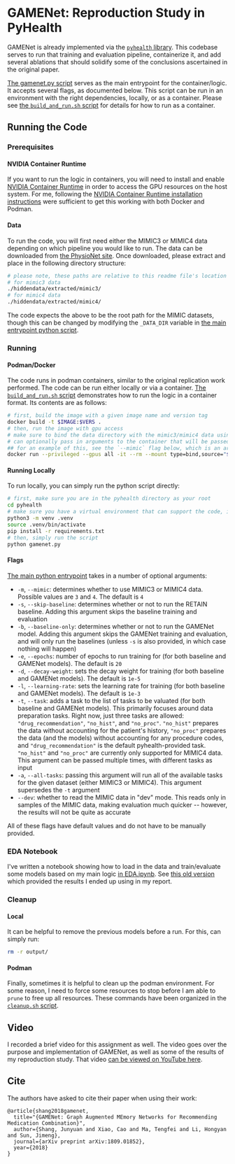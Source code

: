 # GAMENet: Reproduction Study in PyHealth

GAMENet is already implemented via the [`pyhealth` library](https://pyhealth.readthedocs.io/en/develop/api/models/pyhealth.models.GAMENet.html).
This codebase serves to run that training and evaluation pipeline, containerize it, and add several ablations that should solidify some of the conclusions ascertained in the original paper.

[The gamenet.py script](./gamenet.py) serves as the main entrypoint for the container/logic.
It accepts several flags, as documented below.
This script can be run in an environment with the right dependencies, locally, or as a container.
Please see [the `build_and_run.sh` script](./build_and_run.sh) for details for how to run as a container.

## Running the Code

### Prerequisites

#### NVIDIA Container Runtime

If you want to run the logic in containers, you will need to install and enable [NVIDIA Container Runtime](https://developer.nvidia.com/nvidia-container-runtime) in order to access the GPU resources on the host system.
For me, following the [NVIDIA Container Runtime installation instructions](https://docs.nvidia.com/datacenter/cloud-native/container-toolkit/install-guide.html) were sufficient to get this working with both Docker and Podman.

#### Data

To run the code, you will first need either the MIMIC3 or MIMIC4 data depending on which pipeline you would like to run.
The data can be downloaded from [the PhysioNet site](https://mimic.physionet.org/).
Once downloaded, please extract and place in the following directory structure:
```bash
# please note, these paths are relative to this readme file's location in the repository
# for mimic3 data
./hiddendata/extracted/mimic3/
# for mimic4 data
./hiddendata/extracted/mimic4/
```

The code expects the above to be the root path for the MIMIC datasets, though this can be changed by modifying the `_DATA_DIR` variable in [the main entrypoint python script](./gamenet.py).

### Running

#### Podman/Docker

The code runs in podman containers, similar to the original replication work performed.
The code can be run either locally or via a container.
[The `build_and_run.sh` script](./build_and_run.sh) demonstrates how to run the logic in a container format.
Its contents are as follows:

```bash
# first, build the image with a given image name and version tag
docker build -t $IMAGE:$VERS .
# then, run the image with gpu access
# make sure to bind the data directory with the mimic3/mimic4 data using the `--mount` flag
# can optionally pass in arguments to the container that will be passed to the python script
## for an example of this, see the `--mimic` flag below, which is an argument to the python script
docker run --privileged --gpus all -it --rm --mount type=bind,source="$(pwd)"/hiddendata,target=/app/hiddendata/ $IMAGE:$VERS --mimic=$MIMIC
```

#### Running Locally

To run locally, you can simply run the python script directly:

```bash
# first, make sure you are in the pyhealth directory as your root
cd pyhealth
# make sure you have a virtual environment that can support the code, ie:
python3 -m venv .venv
source .venv/bin/activate
pip install -r requirements.txt
# then, simply run the script
python gamenet.py
```

#### Flags

[The main python entrypoint](./gamenet.py) takes in a number of optional arguments:

 - `-m`, `--mimic`: determines whether to use MIMIC3 or MIMIC4 data. Possible values are `3` and `4`. The default is `4`
 - `-s`, `--skip-baseline`: determines whether or not to run the RETAIN baseline. Adding this argument skips the baseline training and evaluation
 - `-b`, `--baseline-only`: determines whether or not to run the GAMENet model. Adding this argument skips the GAMENet training and evaluation, and will only run the baselines (unless `-s` is also provided, in which case nothing will happen)
 - `-e`, `--epochs`: number of epochs to run training for (for both baseline and GAMENet models). The default is `20`
 - `-d`, `--decay-weight`: sets the decay weight for training (for both baseline and GAMENet models). The default is `1e-5`
 - `-l`, `--learning-rate`: sets the learning rate for training (for both baseline and GAMENet models). The default is `1e-3`
 - `-t`, `--task`: adds a task to the list of tasks to be valuated (for both baseline and GAMENet models). This primarily focuses around data preparation tasks. Right now, just three tasks are allowed: `"drug_recommendation"`, `"no_hist"`, and `"no_proc"`. `"no_hist"` prepares the data without accounting for the patient's history, `"no_proc"` prepares the data (and the models) without accounting for any procedure codes, and `"drug_recommendation"` is the default pyhealth-provided task. `"no_hist"` and `"no_proc"` are currently only supported for MIMIC4 data. This argument can be passed multiple times, with different tasks as input
 - `-a`, `--all-tasks`: passing this argument will run all of the available tasks for the given dataset (either MIMIC3 or MIMIC4). This argument supersedes the `-t` argument
 - `--dev`: whether to read the MIMIC data in "dev" mode. This reads only in samples of the MIMIC data, making evaluation much quicker -- however, the results will not be quite as accurate

All of these flags have default values and do not have to be manually provided.

### EDA Notebook

I've written a notebook showing how to load in the data and train/evaluate some models based on my main logic [in EDA.ipynb](./EDA.ipynb).
See [this old version](https://github.com/HeapsOfRam/GAMENet/blob/5fbb96e549e5aaf9ec2e4ffeef1bff06d0589e67/pyhealth/EDA.ipynb) which provided the results I ended up using in my report.

### Cleanup

#### Local

It can be helpful to remove the previous models before a run.
For this, can simply run:

```sh
rm -r output/
```

#### Podman

Finally, sometimes it is helpful to clean up the podman environment.
For some reason, I need to force some resources to stop before I am able to `prune` to free up all resources.
These commands have been organized in the [`cleanup.sh` script](./cleanup.sh).

## Video

I recorded a brief video for this assignment as well.
The video goes over the purpose and implementation of GAMENet, as well as some of the results of my reproduction study.
That video [can be viewed on YouTube here](https://youtu.be/6ZBUOQaIBhQ).

## Cite 

The authors have asked to cite their paper when using their work:

```
@article{shang2018gamenet,
  title="{GAMENet: Graph Augmented MEmory Networks for Recommending Medication Combination}",
  author={Shang, Junyuan and Xiao, Cao and Ma, Tengfei and Li, Hongyan and Sun, Jimeng},
  journal={arXiv preprint arXiv:1809.01852},
  year={2018}
}
```
